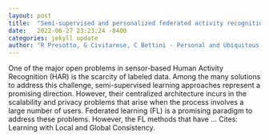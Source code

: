 ```yaml
---
layout: post
title:  "Semi-supervised and personalized federated activity recognition based on active learning and label propagation"
date:   2022-06-27 23:23:24 -0400
categories: jekyll update
author: "R Presotto, G Civitarese, C Bettini - Personal and Ubiquitous Computing, 2022"
---
```

One of the major open problems in sensor-based Human Activity Recognition (HAR) is the scarcity of labeled data. Among the many solutions to address this challenge, semi-supervised learning approaches represent a promising direction. However, their centralized architecture incurs in the scalability and privacy problems that arise when the process involves a large number of users. Federated learning (FL) is a promising paradigm to address these problems. However, the FL methods that have …
Cites: ‪Learning with Local and Global Consistency.‬  
